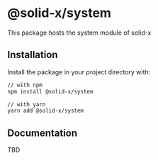 # @solid-x/system

This package hosts the system module of solid-x

## Installation

Install the package in your project directory with:

```sh
// with npm
npm install @solid-x/system

// with yarn
yarn add @solid-x/system
```

## Documentation

TBD

